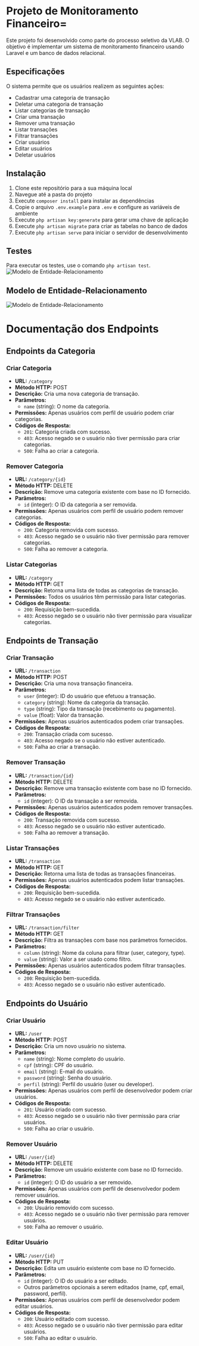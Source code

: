 # Projeto de Monitoramento Financeiro=

Este projeto foi desenvolvido como parte do processo seletivo da VLAB. O objetivo é implementar um sistema de monitoramento financeiro usando Laravel e um banco de dados relacional.

## Especificações

O sistema permite que os usuários realizem as seguintes ações:

- Cadastrar uma categoria de transação
- Deletar uma categoria de transação
- Listar categorias de transação
- Criar uma transação
- Remover uma transação
- Listar transações
- Filtrar transações
- Criar usuários
- Editar usuários
- Deletar usuários

## Instalação

1. Clone este repositório para a sua máquina local
2. Navegue até a pasta do projeto
3. Execute `composer install` para instalar as dependências
4. Copie o arquivo `.env.example` para `.env` e configure as variáveis de ambiente
5. Execute `php artisan key:generate` para gerar uma chave de aplicação
6. Execute `php artisan migrate` para criar as tabelas no banco de dados
7. Execute `php artisan serve` para iniciar o servidor de desenvolvimento

## Testes

Para executar os testes, use o comando `php artisan test`.
![Modelo de Entidade-Relacionamento](https://github.com/vggd18/VLab_Financeiro/blob/52ce60e35d6c3655bf65484aba8d047a1e5bbaf1/images/TEST-VLAB-FINANCEIRO.png)


## Modelo de Entidade-Relacionamento
![Modelo de Entidade-Relacionamento](https://github.com/vggd18/VLab_Financeiro/blob/52ce60e35d6c3655bf65484aba8d047a1e5bbaf1/images/V_Lab_BD.png)

# Documentação dos Endpoints

## Endpoints da Categoria

### Criar Categoria

- **URL:** `/category`
- **Método HTTP:** POST
- **Descrição:** Cria uma nova categoria de transação.
- **Parâmetros:**
  - `name` (string): O nome da categoria.
- **Permissões:** Apenas usuários com perfil de usuário podem criar categorias.
- **Códigos de Resposta:**
  - `201`: Categoria criada com sucesso.
  - `403`: Acesso negado se o usuário não tiver permissão para criar categorias.
  - `500`: Falha ao criar a categoria.

### Remover Categoria

- **URL:** `/category/{id}`
- **Método HTTP:** DELETE
- **Descrição:** Remove uma categoria existente com base no ID fornecido.
- **Parâmetros:**
  - `id` (integer): O ID da categoria a ser removida.
- **Permissões:** Apenas usuários com perfil de usuário podem remover categorias.
- **Códigos de Resposta:**
  - `200`: Categoria removida com sucesso.
  - `403`: Acesso negado se o usuário não tiver permissão para remover categorias.
  - `500`: Falha ao remover a categoria.

### Listar Categorias

- **URL:** `/category`
- **Método HTTP:** GET
- **Descrição:** Retorna uma lista de todas as categorias de transação.
- **Permissões:** Todos os usuários têm permissão para listar categorias.
- **Códigos de Resposta:**
  - `200`: Requisição bem-sucedida.
  - `403`: Acesso negado se o usuário não tiver permissão para visualizar categorias.

## Endpoints de Transação

### Criar Transação

- **URL:** `/transaction`
- **Método HTTP:** POST
- **Descrição:** Cria uma nova transação financeira.
- **Parâmetros:**
  - `user` (integer): ID do usuário que efetuou a transação.
  - `category` (string): Nome da categoria da transação.
  - `type` (string): Tipo da transação (recebimento ou pagamento).
  - `value` (float): Valor da transação.
- **Permissões:** Apenas usuários autenticados podem criar transações.
- **Códigos de Resposta:**
  - `200`: Transação criada com sucesso.
  - `403`: Acesso negado se o usuário não estiver autenticado.
  - `500`: Falha ao criar a transação.

### Remover Transação

- **URL:** `/transaction/{id}`
- **Método HTTP:** DELETE
- **Descrição:** Remove uma transação existente com base no ID fornecido.
- **Parâmetros:**
  - `id` (integer): O ID da transação a ser removida.
- **Permissões:** Apenas usuários autenticados podem remover transações.
- **Códigos de Resposta:**
  - `200`: Transação removida com sucesso.
  - `403`: Acesso negado se o usuário não estiver autenticado.
  - `500`: Falha ao remover a transação.

### Listar Transações

- **URL:** `/transaction`
- **Método HTTP:** GET
- **Descrição:** Retorna uma lista de todas as transações financeiras.
- **Permissões:** Apenas usuários autenticados podem listar transações.
- **Códigos de Resposta:**
  - `200`: Requisição bem-sucedida.
  - `403`: Acesso negado se o usuário não estiver autenticado.

### Filtrar Transações

- **URL:** `/transaction/filter`
- **Método HTTP:** GET
- **Descrição:** Filtra as transações com base nos parâmetros fornecidos.
- **Parâmetros:**
  - `column` (string): Nome da coluna para filtrar (user, category, type).
  - `value` (string): Valor a ser usado como filtro.
- **Permissões:** Apenas usuários autenticados podem filtrar transações.
- **Códigos de Resposta:**
  - `200`: Requisição bem-sucedida.
  - `403`: Acesso negado se o usuário não estiver autenticado.

## Endpoints do Usuário

### Criar Usuário

- **URL:** `/user`
- **Método HTTP:** POST
- **Descrição:** Cria um novo usuário no sistema.
- **Parâmetros:**
  - `name` (string): Nome completo do usuário.
  - `cpf` (string): CPF do usuário.
  - `email` (string): E-mail do usuário.
  - `password` (string): Senha do usuário.
  - `perfil` (string): Perfil do usuário (user ou developer).
- **Permissões:** Apenas usuários com perfil de desenvolvedor podem criar usuários.
- **Códigos de Resposta:**
  - `201`: Usuário criado com sucesso.
  - `403`: Acesso negado se o usuário não tiver permissão para criar usuários.
  - `500`: Falha ao criar o usuário.

### Remover Usuário

- **URL:** `/user/{id}`
- **Método HTTP:** DELETE
- **Descrição:** Remove um usuário existente com base no ID fornecido.
- **Parâmetros:**
  - `id` (integer): O ID do usuário a ser removido.
- **Permissões:** Apenas usuários com perfil de desenvolvedor podem remover usuários.
- **Códigos de Resposta:**
  - `200`: Usuário removido com sucesso.
  - `403`: Acesso negado se o usuário não tiver permissão para remover usuários.
  - `500`: Falha ao remover o usuário.

### Editar Usuário

- **URL:** `/user/{id}`
- **Método HTTP:** PUT
- **Descrição:** Edita um usuário existente com base no ID fornecido.
- **Parâmetros:**
  - `id` (integer): O ID do usuário a ser editado.
  - Outros parâmetros opcionais a serem editados (name, cpf, email, password, perfil).
- **Permissões:** Apenas usuários com perfil de desenvolvedor podem editar usuários.
- **Códigos de Resposta:**
  - `200`: Usuário editado com sucesso.
  - `403`: Acesso negado se o usuário não tiver permissão para editar usuários.
  - `500`: Falha ao editar o usuário.

